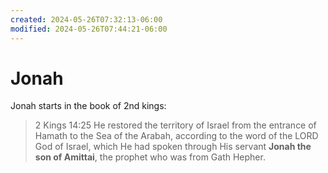 ```yaml
---
created: 2024-05-26T07:32:13-06:00
modified: 2024-05-26T07:44:21-06:00
---
```


# Jonah

Jonah starts in the book of 2nd kings:

> 2 Kings 14:25
He restored the territory of Israel from the entrance of Hamath to the Sea of the Arabah, according to the word of the LORD God of Israel, which He had spoken through His servant **Jonah the son of Amittai**, the prophet who was from Gath Hepher.
